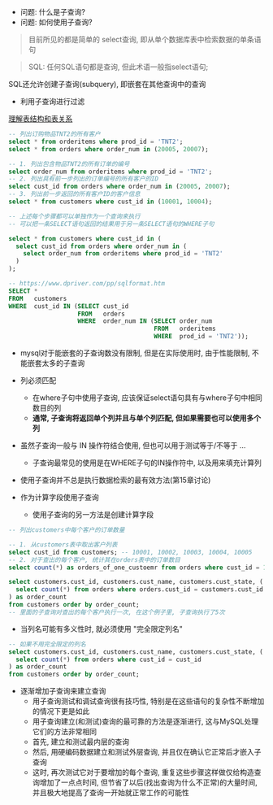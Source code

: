 + 问题: 什么是子查询?
+ 问题: 如何使用子查询?

> 目前所见的都是简单的 select查询, 即从单个数据库表中检索数据的单条语句

> SQL: 任何SQL语句都是查询, 但此术语一般指select语句;

SQL还允许创建子查询(subquery), 即嵌套在其他查询中的查询

+ 利用子查询进行过滤

[理解表结构和表关系](./00.create.sql)

```sql
-- 列出订购物品TNT2的所有客户
select * from orderitems where prod_id = 'TNT2';
select * from orders where order_num in (20005, 20007);

-- 1. 列出包含物品TNT2的所有订单的编号
select order_num from orderitems where prod_id = 'TNT2';
-- 2. 列出具有前一步列出的订单编号的所有客户的ID
select cust_id from orders where order_num in (20005, 20007);
-- 3. 列出前一步返回的所有客户ID的客户信息
select * from customers where cust_id in (10001, 10004);

-- 上述每个步骤都可以单独作为一个查询来执行
-- 可以把一条SELECT语句返回的结果用于另一条SELECT语句的WHERE子句

select * from customers where cust_id in (
  select cust_id from orders where order_num in (
    select order_num from orderitems where prod_id = 'TNT2'
  )
);

-- https://www.dpriver.com/pp/sqlformat.htm
SELECT *
FROM   customers
WHERE  cust_id IN (SELECT cust_id
                   FROM   orders
                   WHERE  order_num IN (SELECT order_num
                                        FROM   orderitems
                                        WHERE  prod_id = 'TNT2'));
```

+ mysql对于能嵌套的子查询数没有限制, 但是在实际使用时, 由于性能限制, 不能嵌套太多的子查询

+ 列必须匹配
    + 在where子句中使用子查询, 应该保证select语句具有与where子句中相同数目的列
    + **通常, 子查询将返回单个列并且与单个列匹配, 但如果需要也可以使用多个列**

+ 虽然子查询一般与 IN 操作符结合使用, 但也可以用于测试等于/不等于 ...
    + 子查询最常见的使用是在WHERE子句的IN操作符中, 以及用来填充计算列

+ 使用子查询并不总是执行数据检索的最有效方法(第15章讨论)

+ 作为计算字段使用子查询
    + 使用子查询的另一方法是创建计算字段

```sql
-- 列出customers中每个客户的订单数量

-- 1. 从customers表中取出客户列表
select cust_id from customers; -- 10001, 10002, 10003, 10004, 10005
-- 2. 对于查出的每个客户, 统计其在orders表中的订单数目
select count(*) as orders_of_one_custoemr from orders where cust_id = 10001;

select customers.cust_id, customers.cust_name, customers.cust_state, (
  select count(*) from orders where orders.cust_id = customers.cust_id
) as order_count
from customers order by order_count;
-- 里面的子查询对查出的每个客户执行一次, 在这个例子里, 子查询执行了5次

```

+ 当列名可能有多义性时, 就必须使用 "完全限定列名"

```sql
-- 如果不用完全限定的列名
select customers.cust_id, customers.cust_name, customers.cust_state, (
  select count(*) from orders where cust_id = cust_id
) as order_count
from customers order by order_count;
```

+ 逐渐增加子查询来建立查询
    + 用子查询测试和调试查询很有技巧性, 特别是在这些语句的复杂性不断增加的情况下更是如此
    + 用子查询建立(和测试)查询的最可靠的方法是逐渐进行, 这与MySQL处理它们的方法非常相同
    + 首先, 建立和测试最内层的查询
    + 然后, 用硬编码数据建立和测试外层查询, 并且仅在确认它正常后才嵌入子查询
    + 这时, 再次测试它对于要增加的每个查询, 重复这些步骤这样做仅给构造查询增加了一点点时间, 但节省了以后(找出查询为什么不正常)的大量时间, 并且极大地提高了查询一开始就正常工作的可能性



